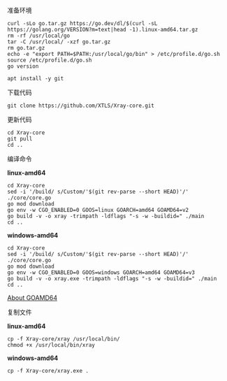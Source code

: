准备环境

```
curl -sLo go.tar.gz https://go.dev/dl/$(curl -sL https://golang.org/VERSION?m=text|head -1).linux-amd64.tar.gz
rm -rf /usr/local/go
tar -C /usr/local/ -xzf go.tar.gz
rm go.tar.gz
echo -e "export PATH=$PATH:/usr/local/go/bin" > /etc/profile.d/go.sh
source /etc/profile.d/go.sh
go version
```

```
apt install -y git
```

下载代码

```
git clone https://github.com/XTLS/Xray-core.git
```

更新代码

```
cd Xray-core
git pull
cd ..
```

编译命令

**linux-amd64**

```
cd Xray-core
sed -i '/build/ s/Custom/'$(git rev-parse --short HEAD)'/' ./core/core.go
go mod download
go env -w CGO_ENABLED=0 GOOS=linux GOARCH=amd64 GOAMD64=v2
go build -v -o xray -trimpath -ldflags "-s -w -buildid=" ./main
cd ..
```

**windows-amd64**

```
cd Xray-core
sed -i '/build/ s/Custom/'$(git rev-parse --short HEAD)'/' ./core/core.go
go mod download
go env -w CGO_ENABLED=0 GOOS=windows GOARCH=amd64 GOAMD64=v3
go build -v -o xray.exe -trimpath -ldflags "-s -w -buildid=" ./main
cd ..
```

[About GOAMD64](https://github.com/golang/go/wiki/MinimumRequirements#amd64)

复制文件

**linux-amd64**

```
cp -f Xray-core/xray /usr/local/bin/
chmod +x /usr/local/bin/xray
```

**windows-amd64**

```
cp -f Xray-core/xray.exe .
```
